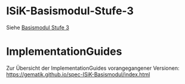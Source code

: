 # ISiK-Basismodul-Stufe-3

Siehe [Basismodul Stufe 3](https://simplifier.net/isik-basis-v3)

# ImplementationGuides
Zur Übersicht der ImplementationGuides vorangegangener Versionen: https://gematik.github.io/spec-ISiK-Basismodul/index.html

